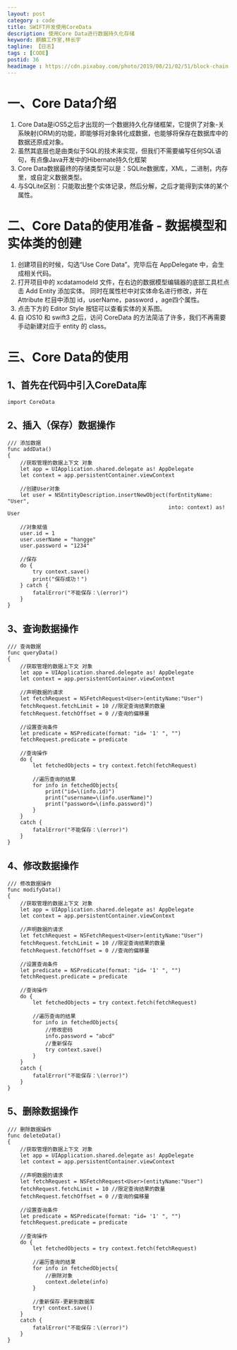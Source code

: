 ```yaml
---
layout: post
category : code
title: SWIFT开发使用CoreData
description: 使用Core Data进行数据持久化存储
keyword: 麒麟工作室,林长宇
tagline: 【日志】
tags : [CODE]
postid: 36
headimage : https://cdn.pixabay.com/photo/2019/08/21/02/51/block-chain-4420011_960_720.jpg
---
```


# 一、Core Data介绍

1. Core Data是iOS5之后才出现的一个数据持久化存储框架，它提供了对象-关系映射(ORM)的功能，即能够将对象转化成数据，也能够将保存在数据库中的数据还原成对象。
2. 虽然其底层也是由类似于SQL的技术来实现，但我们不需要编写任何SQL语句，有点像Java开发中的Hibernate持久化框架
3. Core Data数据最终的存储类型可以是：SQLite数据库，XML，二进制，内存里，或自定义数据类型。
4. 与SQLite区别：只能取出整个实体记录，然后分解，之后才能得到实体的某个属性。

# 二、Core Data的使用准备 - 数据模型和实体类的创建

1. 创建项目的时候，勾选“Use Core Data”。完毕后在 AppDelegate 中，会生成相关代码。
2. 打开项目中的 xcdatamodeld 文件，在右边的数据模型编辑器的底部工具栏点击 Add Entity 添加实体。
同时在属性栏中对实体命名进行修改，并在 Attribute 栏目中添加 id，userName，password ，age四个属性。
3. 点击下方的 Editor Style 按钮可以查看实体的关系图。
4. 自 iOS10 和 swift3 之后，访问 CoreData 的方法简洁了许多，我们不再需要手动新建对应于 entity 的 class。

# 三、Core Data的使用

## 1、首先在代码中引入CoreData库

~~~
import CoreData
~~~

## 2、插入（保存）数据操作

~~~
/// 添加数据
func addData()
{
    //获取管理的数据上下文 对象
    let app = UIApplication.shared.delegate as! AppDelegate
    let context = app.persistentContainer.viewContext

    //创建User对象
    let user = NSEntityDescription.insertNewObject(forEntityName: "User",
                                                   into: context) as! User

    //对象赋值
    user.id = 1
    user.userName = "hangge"
    user.password = "1234"

    //保存
    do {
        try context.save()
        print("保存成功！")
    } catch {
        fatalError("不能保存：\(error)")
    }
}
~~~

## 3、查询数据操作

~~~
/// 查询数据
func queryData()
{
    //获取管理的数据上下文 对象
    let app = UIApplication.shared.delegate as! AppDelegate
    let context = app.persistentContainer.viewContext

    //声明数据的请求
    let fetchRequest = NSFetchRequest<User>(entityName:"User")
    fetchRequest.fetchLimit = 10 //限定查询结果的数量
    fetchRequest.fetchOffset = 0 //查询的偏移量

    //设置查询条件
    let predicate = NSPredicate(format: "id= '1' ", "")
    fetchRequest.predicate = predicate

    //查询操作
    do {
        let fetchedObjects = try context.fetch(fetchRequest)

        //遍历查询的结果
        for info in fetchedObjects{
            print("id=\(info.id)")
            print("username=\(info.userName)")
            print("password=\(info.password)")
        }
    }
    catch {
        fatalError("不能保存：\(error)")
    }
}
~~~

## 4、修改数据操作

~~~
/// 修改数据操作
func modifyData()
{
    //获取管理的数据上下文 对象
    let app = UIApplication.shared.delegate as! AppDelegate
    let context = app.persistentContainer.viewContext

    //声明数据的请求
    let fetchRequest = NSFetchRequest<User>(entityName:"User")
    fetchRequest.fetchLimit = 10 //限定查询结果的数量
    fetchRequest.fetchOffset = 0 //查询的偏移量

    //设置查询条件
    let predicate = NSPredicate(format: "id= '1' ", "")
    fetchRequest.predicate = predicate

    //查询操作
    do {
        let fetchedObjects = try context.fetch(fetchRequest)

        //遍历查询的结果
        for info in fetchedObjects{
            //修改密码
            info.password = "abcd"
            //重新保存
            try context.save()
        }
    }
    catch {
        fatalError("不能保存：\(error)")
    }
}
~~~

## 5、删除数据操作

~~~
/// 删除数据操作
func deleteData()
{
    //获取管理的数据上下文 对象
    let app = UIApplication.shared.delegate as! AppDelegate
    let context = app.persistentContainer.viewContext

    //声明数据的请求
    let fetchRequest = NSFetchRequest<User>(entityName:"User")
    fetchRequest.fetchLimit = 10 //限定查询结果的数量
    fetchRequest.fetchOffset = 0 //查询的偏移量

    //设置查询条件
    let predicate = NSPredicate(format: "id= '1' ", "")
    fetchRequest.predicate = predicate

    //查询操作
    do {
        let fetchedObjects = try context.fetch(fetchRequest)

        //遍历查询的结果
        for info in fetchedObjects{
            //删除对象
            context.delete(info)
        }

        //重新保存-更新到数据库
        try! context.save()
    }
    catch {
        fatalError("不能保存：\(error)")
    }
}
~~~
